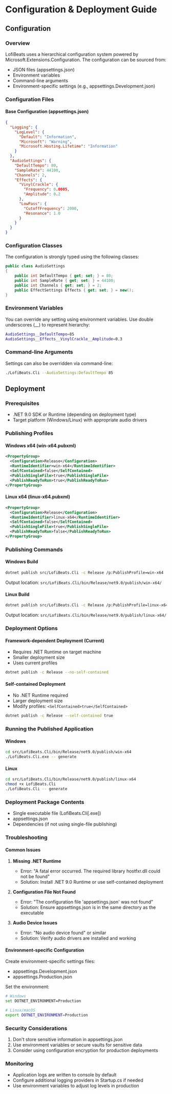 # Configuration & Deployment Guide

## Configuration

### Overview
LofiBeats uses a hierarchical configuration system powered by Microsoft.Extensions.Configuration. The configuration can be sourced from:
- JSON files (appsettings.json)
- Environment variables
- Command-line arguments
- Environment-specific settings (e.g., appsettings.Development.json)

### Configuration Files

#### Base Configuration (appsettings.json)
```json
{
  "Logging": {
    "LogLevel": {
      "Default": "Information",
      "Microsoft": "Warning",
      "Microsoft.Hosting.Lifetime": "Information"
    }
  },
  "AudioSettings": {
    "DefaultTempo": 80,
    "SampleRate": 44100,
    "Channels": 2,
    "Effects": {
      "VinylCrackle": {
        "Frequency": 0.0005,
        "Amplitude": 0.2
      },
      "LowPass": {
        "CutoffFrequency": 2000,
        "Resonance": 1.0
      }
    }
  }
}
```

### Configuration Classes
The configuration is strongly typed using the following classes:

```csharp
public class AudioSettings
{
    public int DefaultTempo { get; set; } = 80;
    public int SampleRate { get; set; } = 44100;
    public int Channels { get; set; } = 2;
    public EffectSettings Effects { get; set; } = new();
}
```

### Environment Variables
You can override any setting using environment variables. Use double underscores (__) to represent hierarchy:
```bash
AudioSettings__DefaultTempo=85
AudioSettings__Effects__VinylCrackle__Amplitude=0.3
```

### Command-line Arguments
Settings can also be overridden via command-line:
```bash
./LofiBeats.Cli --AudioSettings:DefaultTempo 85
```

## Deployment

### Prerequisites
- .NET 9.0 SDK or Runtime (depending on deployment type)
- Target platform (Windows/Linux) with appropriate audio drivers

### Publishing Profiles

#### Windows x64 (win-x64.pubxml)
```xml
<PropertyGroup>
  <Configuration>Release</Configuration>
  <RuntimeIdentifier>win-x64</RuntimeIdentifier>
  <SelfContained>false</SelfContained>
  <PublishSingleFile>true</PublishSingleFile>
  <PublishReadyToRun>true</PublishReadyToRun>
</PropertyGroup>
```

#### Linux x64 (linux-x64.pubxml)
```xml
<PropertyGroup>
  <Configuration>Release</Configuration>
  <RuntimeIdentifier>linux-x64</RuntimeIdentifier>
  <SelfContained>false</SelfContained>
  <PublishSingleFile>true</PublishSingleFile>
  <PublishReadyToRun>false</PublishReadyToRun>
</PropertyGroup>
```

### Publishing Commands

#### Windows Build
```bash
dotnet publish src/LofiBeats.Cli -c Release /p:PublishProfile=win-x64
```

Output location: `src/LofiBeats.Cli/bin/Release/net9.0/publish/win-x64/`

#### Linux Build
```bash
dotnet publish src/LofiBeats.Cli -c Release /p:PublishProfile=linux-x64
```

Output location: `src/LofiBeats.Cli/bin/Release/net9.0/publish/linux-x64/`

### Deployment Options

#### Framework-dependent Deployment (Current)
- Requires .NET Runtime on target machine
- Smaller deployment size
- Uses current profiles
```bash
dotnet publish -c Release --no-self-contained
```

#### Self-contained Deployment
- No .NET Runtime required
- Larger deployment size
- Modify profiles: `<SelfContained>true</SelfContained>`
```bash
dotnet publish -c Release --self-contained true
```

### Running the Published Application

#### Windows
```bash
cd src/LofiBeats.Cli/bin/Release/net9.0/publish/win-x64
./LofiBeats.Cli.exe -- generate
```

#### Linux
```bash
cd src/LofiBeats.Cli/bin/Release/net9.0/publish/linux-x64
chmod +x LofiBeats.Cli
./LofiBeats.Cli -- generate
```

### Deployment Package Contents
- Single executable file (LofiBeats.Cli[.exe])
- appsettings.json
- Dependencies (if not using single-file publishing)

### Troubleshooting

#### Common Issues
1. **Missing .NET Runtime**
   - Error: "A fatal error occurred. The required library hostfxr.dll could not be found"
   - Solution: Install .NET 9.0 Runtime or use self-contained deployment

2. **Configuration File Not Found**
   - Error: "The configuration file 'appsettings.json' was not found"
   - Solution: Ensure appsettings.json is in the same directory as the executable

3. **Audio Device Issues**
   - Error: "No audio device found" or similar
   - Solution: Verify audio drivers are installed and working

#### Environment-specific Configuration
Create environment-specific settings files:
- appsettings.Development.json
- appsettings.Production.json

Set the environment:
```bash
# Windows
set DOTNET_ENVIRONMENT=Production

# Linux/macOS
export DOTNET_ENVIRONMENT=Production
```

### Security Considerations
1. Don't store sensitive information in appsettings.json
2. Use environment variables or secure vaults for sensitive data
3. Consider using configuration encryption for production deployments

### Monitoring
- Application logs are written to console by default
- Configure additional logging providers in Startup.cs if needed
- Use environment variables to adjust log levels in production 